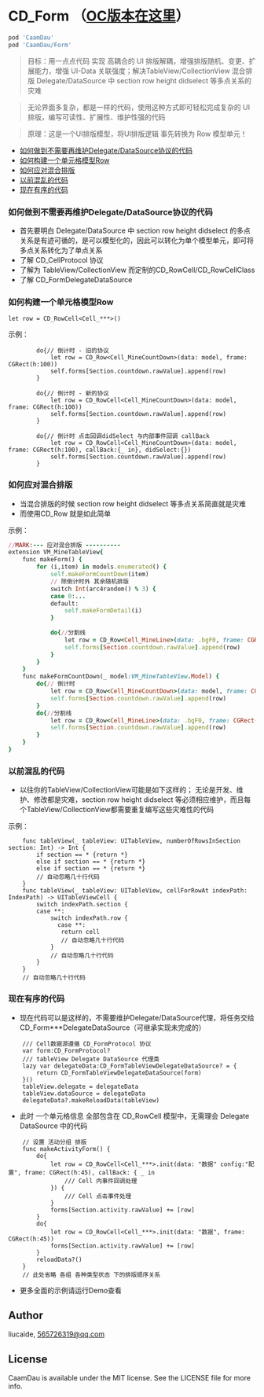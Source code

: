 # CD_Form  （[OC版本在这里](https://github.com/liucaide/CaamDauObjC)）

```ruby
pod 'CaamDau'
pod 'CaamDau/Form'
```
> 目标：用一点点代码 实现 高耦合的 UI 排版解耦，增强排版随机、变更、扩展能力，增强 UI-Data 关联强度；解决TableView/CollectionView 混合排版 Delegate/DataSource 中 section row height didselect 等多点关系的灾难

> 无论界面多复杂，都是一样的代码，使用这种方式即可轻松完成复杂的 UI 排版，编写可读性、扩展性、维护性强的代码

> 原理：这是一个UI排版模型，将UI排版逻辑 事先转换为 Row 模型单元！
- [如何做到不需要再维护Delegate/DataSource协议的代码](#如何做到不需要再维护Delegate/DataSource协议的代码)
- [如何构建一个单元格模型Row](#如何构建一个单元格模型Row)
- [如何应对混合排版](#如何应对混合排版)
- [以前混乱的代码](#以前混乱的代码)
- [现在有序的代码](#现在有序的代码)

### 如何做到不需要再维护Delegate/DataSource协议的代码
- 首先要明白 Delegate/DataSource 中 section row height didselect 的多点关系是有迹可循的，是可以模型化的，因此可以转化为单个模型单元，即可将多点关系转化为了单点关系
- 了解 CD_CellProtocol 协议
- 了解为 TableView/CollectionView 而定制的CD_RowCell/CD_RowCellClass
- 了解 CD_FormDelegateDataSource


### 如何构建一个单元格模型Row
```
let row = CD_RowCell<Cell_***>()
```
示例：
```
        do{// 倒计时 - 旧的协议
            let row = CD_Row<Cell_MineCountDown>(data: model, frame: CGRect(h:100))
            self.forms[Section.countdown.rawValue].append(row)
        }
        
        do{// 倒计时 - 新的协议
            let row = CD_RowCell<Cell_MineCountDown>(data: model, frame: CGRect(h:100))
            self.forms[Section.countdown.rawValue].append(row)
        }
        
        do{// 倒计时 点击回调didSelect 与内部事件回调 callBack
            let row = CD_RowCell<Cell_MineCountDown>(data: model, frame: CGRect(h:100), callBack:{_ in}, didSelect:{})
            self.forms[Section.countdown.rawValue].append(row)
        }
```

### 如何应对混合排版
- 当混合排版的时候 section row height didselect 等多点关系简直就是灾难
- 而使用CD_Row 就是如此简单

示例：
```ruby
//MARK:--- 应对混合排版 ----------
extension VM_MineTableView{
    func makeForm() {
        for (i,item) in models.enumerated() {
            self.makeFormCountDown(item)
            // 除倒计时外 其余随机排版
            switch Int(arc4random() % 3) {
            case 0:...
            default:
                self.makeFormDetail(i)
            }
            
            do{//分割线
                let row = CD_Row<Cell_MineLine>(data: .bgF0, frame: CGRect(h:10))
                self.forms[Section.countdown.rawValue].append(row)
            }
        }
    }
    func makeFormCountDown(_ model:VM_MineTableView.Model) {
        do{// 倒计时
            let row = CD_Row<Cell_MineCountDown>(data: model, frame: CGRect(h:100))
            self.forms[Section.countdown.rawValue].append(row)
        }
        do{//分割线
            let row = CD_Row<Cell_MineLine>(data: .bgF0, frame: CGRect(h:0.5))
            self.forms[Section.countdown.rawValue].append(row)
        }
    }
}
```

### 以前混乱的代码
- 以往你的TableView/CollectionView可能是如下这样的； 无论是开发、维护、修改都是灾难，section row height didselect 等必须相应维护，而且每个TableView/CollectionView都需要重复编写这些灾难性的代码

示例：
```
    func tableView(_ tableView: UITableView, numberOfRowsInSection section: Int) -> Int {
        if section == * {return *} 
        else if section == * {return *} 
        else if section == * {return *} 
        // 自动忽略几十行代码
    }
    func tableView(_ tableView: UITableView, cellForRowAt indexPath: IndexPath) -> UITableViewCell {
        switch indexPath.section {
        case **:
            switch indexPath.row {
              case **:
               return cell
               // 自动忽略几十行代码
            }
            // 自动忽略几十行代码
        }
    }
    // 自动忽略几十行代码
```
### 现在有序的代码
- 现在代码可以是这样的，不需要维护Delegate/DataSource代理，将任务交给CD_Form***DelegateDataSource（可继承实现未完成的）
```
    /// Cell数据源遵循 CD_FormProtocol 协议
    var form:CD_FormProtocol?
    /// tableView Delegate DataSource 代理类
    lazy var delegateData:CD_FormTableViewDelegateDataSource? = {
        return CD_FormTableViewDelegateDataSource(form)
    }()
    tableView.delegate = delegateData
    tableView.dataSource = delegateData
    delegateData?.makeReloadData(tableView)
```
- 此时 一个单元格信息 全部包含在 CD_RowCell 模型中，无需理会 Delegate DataSource 中的代码
```
    // 设置 活动分组 排版
    func makeActivityForm() {
        do{
            let row = CD_RowCell<Cell_***>.init(data: "数据" config:"配置", frame: CGRect(h:45), callBack: { _ in
                /// Cell 内事件回调处理
            }) {
                /// Cell 点击事件处理
            }
            forms[Section.activity.rawValue] += [row]
        }
        do{
            let row = CD_RowCell<Cell_***>.init(data: "数据", frame: CGRect(h:45))
            forms[Section.activity.rawValue] += [row]
        }
        reloadData?()
    }
    // 此处省略 各组 各种类型状态 下的排版顺序关系
```

- 更多全面的示例请运行Demo查看

## Author

liucaide, 565726319@qq.com

## License

CaamDau is available under the MIT license. See the LICENSE file for more info.
